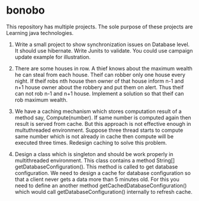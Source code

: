 bonobo
======

This repository has multiple projects. The sole purpose of these projects are Learning java technologies.

1. Write a small project to show synchronization issues on Database level. It should use hibernate. Write Junits to validate. You could
use campaign update example for illustration.

2. There are some houses in row. A thief knows about the maximum wealth he can steal from each house. Theif can robber only one house every
night. If theif robs nth house then owner of that house inform n-1 and n+1 house owner about the robbery and put them on alert.
Thus theif can not rob n-1 and n+1 house. Implement a solution so that theif can rob maximum wealth.

3. We have a caching mechanism which stores computation result of a method say, Compute(number). If same number is computed again then result
is served from cache. But this approach is not effective enough in multuthreaded environment. Suppose three thread starts to compute same
number which is not already in cache then compute will be executed three times. Redesign caching to solve this problem.

4. Design a class which is singleton and should be work properly in multithreaded environment. This class contains a method String[] getDatabaseConfiguration(). This method is called to get database configuration. We need to design a cache for database configuration so that a client never gets a data more than 5 minutes old. For this you need to define an another method getCachedDatabaseConfiguration() which would call getDatabaseConfiguration() internally to refresh cache.
